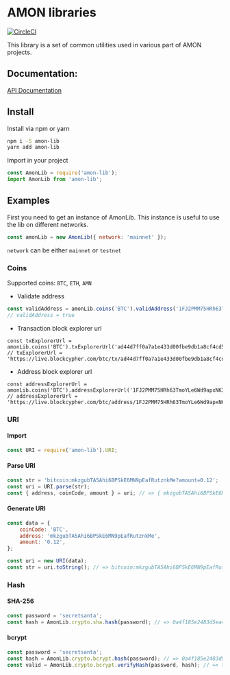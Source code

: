 # AMON libraries

[![CircleCI](https://circleci.com/gh/amontech/amon-lib/tree/master.svg?style=svg&circle-token=35a5a437b160dcd5edeb20b19b5b75fcebd7082d)](https://circleci.com/gh/amontech/amon-lib/tree/master)

This library is a set of common utilities used in various part of AMON projects.

## Documentation:

[API Documentation](https://amontech.github.io/amon-lib/)

## Install

Install via npm or yarn
```bash
npm i -S amon-lib
yarn add amon-lib
```

Import in your project
```javascript
const AmonLib = require('amon-lib');
import AmonLib from 'amon-lib';
```

## Examples

First you need to get an instance of AmonLib. This instance is useful to use the lib on different networks.

```javascript
const amonLib = new AmonLib({ network: 'mainnet' });
```

`network` can be either `mainnet` or `testnet`

### Coins

Supported coins: `BTC`, `ETH`, `AMN`
- Validate address
```javascript
const validAddress = amonLib.coins('BTC').validAddress('1FJ2PMM75HRh63TmoYLe6Wd9apxNK3aem9');
// validAddress = true
```

- Transaction block explorer url
```
const txExplorerUrl = amonLib.coins('BTC').txExplorerUrl('ad44d7ff0a7a1e433d00fbe9db1a8cf4cd509c3bb928c3963f2e4575fc4c5861');
// txExplorerUrl = 'https://live.blockcypher.com/btc/tx/ad44d7ff0a7a1e433d00fbe9db1a8cf4cd509c3bb928c3963f2e4575fc4c5861'
```

- Address block explorer url
```
const addressExplorerUrl = amonLib.coins('BTC').addressExplorerUrl('1FJ2PMM75HRh63TmoYLe6Wd9apxNK3aem9');
// addressExplorerUrl = 'https://live.blockcypher.com/btc/address/1FJ2PMM75HRh63TmoYLe6Wd9apxNK3aem9'
```

### URI

#### Import
```js
const URI = require('amon-lib').URI;
```

#### Parse URI

```js
const str = 'bitcoin:mkzgubTA5Ahi6BPSkE6MN9pEafRutznkMe?amount=0.12';
const uri = URI.parse(str);
const { address, coinCode, amount } = uri; // => { mkzgubTA5Ahi6BPSkE6MN9pEafRutznkMe, BTC, 0.12 }
```

#### Generate URI

```js
const data = {
    coinCode: 'BTC',
    address: 'mkzgubTA5Ahi6BPSkE6MN9pEafRutznkMe',
    amount: '0.12',
};

const uri = new URI(data);
const str = uri.toString(); // => bitcoin:mkzgubTA5Ahi6BPSkE6MN9pEafRutznkMe?amount=0.12
```


### Hash

#### SHA-256

```js
const password = 'secretsanta';
const hash = AmonLib.crypto.sha.hash(password); // => 0a4f185e2483d5ea4e370c6b4ee31c51840f212a7c25de997509a8953d5fcb86
```

#### bcrypt

```js
const password = 'secretsanta';
const hash = AmonLib.crypto.bcrypt.hash(password); // => 0a4f185e2483d5ea4e370c6b4ee31c51840f212a7c25de997509a8953d5fcb86
const valid = AmonLib.crypto.bcrypt.verifyHash(password, hash); // => true
```
